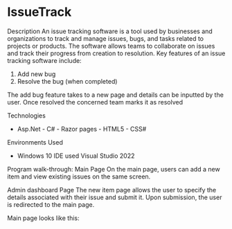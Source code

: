 # IssueTrack
Description
An issue tracking software is a tool used by businesses and organizations to track and manage issues, bugs, and tasks related to projects or products. The software allows teams to collaborate on issues and track their progress from creation to resolution. Key features of an issue tracking software include:
1. Add new bug
2. Resolve the bug (when completed)

The add bug feature takes to a new page and details can be inputted by the user.
Once resolved the concerned team marks it as resolved

Technologies
- Asp.Net - C# - Razor pages - HTML5 - CSS#

Environments Used
- Windows 10
IDE used
Visual Studio 2022

Program walk-through:
Main Page
On the main page, users can add a new item and view existing issues on the same screen.

Admin dashboard Page
The new item page allows the user to specify the details associated with their issue and submit it. Upon submission, the user is redirected to the main page.

Main page looks like this:
